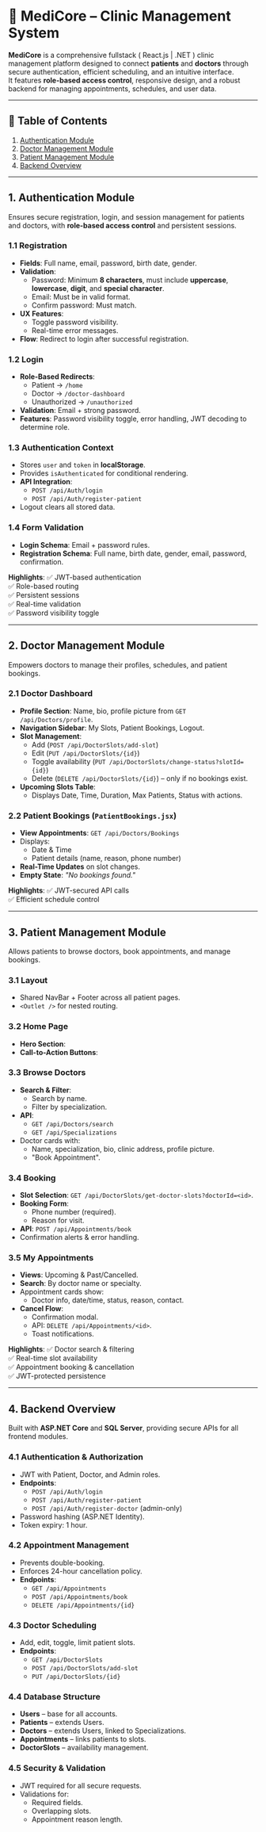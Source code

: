 # 🏥 MediCore – Clinic Management System

**MediCore** is a comprehensive fullstack ( React.js | .NET ) clinic management platform designed to connect **patients** and **doctors** through secure authentication, efficient scheduling, and an intuitive interface.  
It features **role-based access control**, responsive design, and a robust backend for managing appointments, schedules, and user data.

---

## 📑 Table of Contents
1. [Authentication Module](#1-authentication-module)
2. [Doctor Management Module](#2-doctor-management-module)
3. [Patient Management Module](#3-patient-management-module)
4. [Backend Overview](#4-backend-overview)

---

## 1. Authentication Module

Ensures secure registration, login, and session management for patients and doctors, with **role-based access control** and persistent sessions.

### 1.1 Registration
- **Fields**: Full name, email, password, birth date, gender.  
- **Validation**:
  - Password: Minimum **8 characters**, must include **uppercase**, **lowercase**, **digit**, and **special character**.
  - Email: Must be in valid format.
  - Confirm password: Must match.
- **UX Features**:
  - Toggle password visibility.
  - Real-time error messages.
- **Flow**: Redirect to login after successful registration.

### 1.2 Login 
- **Role-Based Redirects**:
  - Patient → `/home`
  - Doctor → `/doctor-dashboard`
  - Unauthorized → `/unauthorized`
- **Validation**: Email + strong password.
- **Features**: Password visibility toggle, error handling, JWT decoding to determine role.

### 1.3 Authentication Context 
- Stores `user` and `token` in **localStorage**.
- Provides `isAuthenticated` for conditional rendering.
- **API Integration**:
  - `POST /api/Auth/login`
  - `POST /api/Auth/register-patient`
- Logout clears all stored data.

### 1.4 Form Validation 
- **Login Schema**: Email + password rules.
- **Registration Schema**: Full name, birth date, gender, email, password, confirmation.

**Highlights**:
✅ JWT-based authentication  
✅ Role-based routing  
✅ Persistent sessions  
✅ Real-time validation  
✅ Password visibility toggle  

---

## 2. Doctor Management Module

Empowers doctors to manage their profiles, schedules, and patient bookings.

### 2.1 Doctor Dashboard 
- **Profile Section**: Name, bio, profile picture from `GET /api/Doctors/profile`.
- **Navigation Sidebar**: My Slots, Patient Bookings, Logout.
- **Slot Management**:
  - Add (`POST /api/DoctorSlots/add-slot`)
  - Edit (`PUT /api/DoctorSlots/{id}`)
  - Toggle availability (`PUT /api/DoctorSlots/change-status?slotId={id}`)
  - Delete (`DELETE /api/DoctorSlots/{id}`) – only if no bookings exist.
- **Upcoming Slots Table**:
  - Displays Date, Time, Duration, Max Patients, Status with actions.

### 2.2 Patient Bookings (`PatientBookings.jsx`)
- **View Appointments**: `GET /api/Doctors/Bookings`
- Displays:
  - Date & Time
  - Patient details (name, reason, phone number)
- **Real-Time Updates** on slot changes.
- **Empty State**: *"No bookings found."*

**Highlights**:
✅ JWT-secured API calls  
✅ Efficient schedule control  

---

## 3. Patient Management Module

Allows patients to browse doctors, book appointments, and manage bookings.

### 3.1 Layout 
- Shared NavBar + Footer across all patient pages.
- `<Outlet />` for nested routing.

### 3.2 Home Page 
- **Hero Section**:
- **Call-to-Action Buttons**:

### 3.3 Browse Doctors 
- **Search & Filter**:
  - Search by name.
  - Filter by specialization.
- **API**:
  - `GET /api/Doctors/search`
  - `GET /api/Specializations`
- Doctor cards with:
  - Name, specialization, bio, clinic address, profile picture.
  - "Book Appointment".

### 3.4 Booking 
- **Slot Selection**: `GET /api/DoctorSlots/get-doctor-slots?doctorId=<id>`.
- **Booking Form**:
  - Phone number (required).
  - Reason for visit.
- **API**: `POST /api/Appointments/book`
- Confirmation alerts & error handling.

### 3.5 My Appointments 
- **Views**: Upcoming & Past/Cancelled.
- **Search**: By doctor name or specialty.
- Appointment cards show:
  - Doctor info, date/time, status, reason, contact.
- **Cancel Flow**:
  - Confirmation modal.
  - API: `DELETE /api/Appointments/<id>`.
  - Toast notifications.

**Highlights**:
✅ Doctor search & filtering  
✅ Real-time slot availability  
✅ Appointment booking & cancellation  
✅ JWT-protected persistence  

---

## 4. Backend Overview

Built with **ASP.NET Core** and **SQL Server**, providing secure APIs for all frontend modules.

### 4.1 Authentication & Authorization
- JWT with Patient, Doctor, and Admin roles.
- **Endpoints**:
  - `POST /api/Auth/login`
  - `POST /api/Auth/register-patient`
  - `POST /api/Auth/register-doctor` (admin-only)
- Password hashing (ASP.NET Identity).
- Token expiry: 1 hour.

### 4.2 Appointment Management
- Prevents double-booking.
- Enforces 24-hour cancellation policy.
- **Endpoints**:
  - `GET /api/Appointments`
  - `POST /api/Appointments/book`
  - `DELETE /api/Appointments/{id}`

### 4.3 Doctor Scheduling
- Add, edit, toggle, limit patient slots.
- **Endpoints**:
  - `GET /api/DoctorSlots`
  - `POST /api/DoctorSlots/add-slot`
  - `PUT /api/DoctorSlots/{id}`

### 4.4 Database Structure
- **Users** – base for all accounts.
- **Patients** – extends Users.
- **Doctors** – extends Users, linked to Specializations.
- **Appointments** – links patients to slots.
- **DoctorSlots** – availability management.

### 4.5 Security & Validation
- JWT required for all secure requests.
- Validations for:
  - Required fields.
  - Overlapping slots.
  - Appointment reason length.

